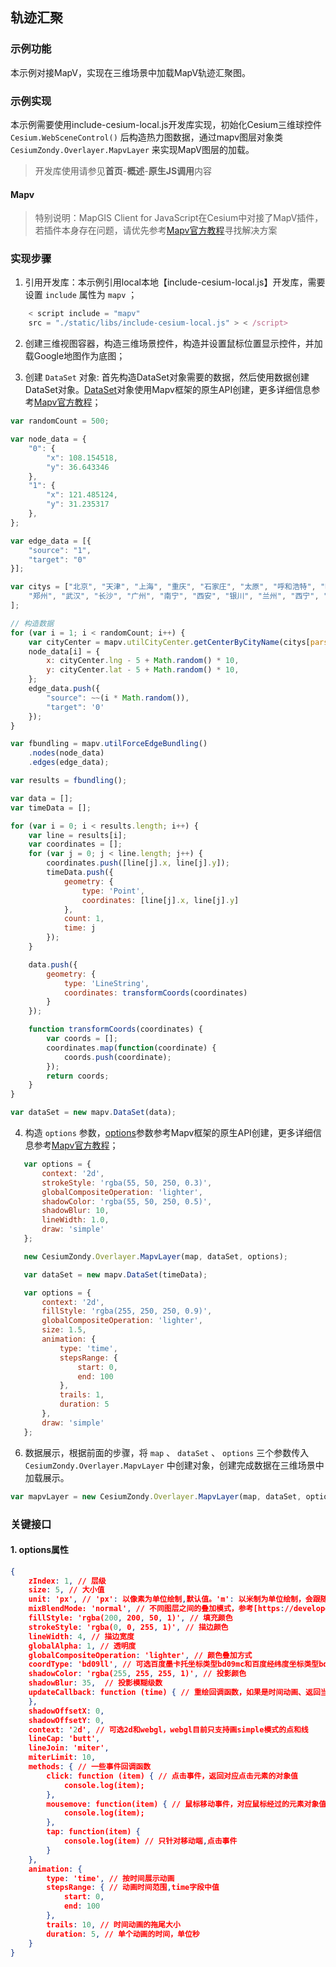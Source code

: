 ## 轨迹汇聚

### 示例功能

本示例对接MapV，实现在三维场景中加载MapV轨迹汇聚图。

### 示例实现

本示例需要使用include-cesium-local.js开发库实现，初始化Cesium三维球控件 `Cesium.WebSceneControl()` 后构造热力图数据，通过mapv图层对象类 `CesiumZondy.Overlayer.MapvLayer` 来实现MapV图层的加载。

> 开发库使用请参见**首页**-**概述**-**原生JS调用**内容

#### Mapv

> 特别说明：MapGIS Client for JavaScript在Cesium中对接了MapV插件，若插件本身存在问题，请优先参考<a target="_blank" href="https://mapv.baidu.com/">Mapv官方教程</a>寻找解决方案

### 实现步骤

1. 引用开发库：本示例引用local本地【include-cesium-local.js】开发库，需要设置 `include` 属性为 `mapv` ；   

``` javascript
    < script include = "mapv"
    src = "./static/libs/include-cesium-local.js" > < /script>
```

2. 创建三维视图容器，构造三维场景控件，构造并设置鼠标位置显示控件，并加载Google地图作为底图；

3. 创建 `DataSet` 对象: 首先构造DataSet对象需要的数据，然后使用数据创建DataSet对象。<a target="_blank" href="https://github.com/huiyan-fe/mapv/blob/master/src/data/DataSet.md">DataSet</a>对象使用Mapv框架的原生API创建，更多详细信息参考<a target="_blank" href="https://mapv.baidu.com/">Mapv官方教程</a>；

``` javascript
var randomCount = 500;

var node_data = {
    "0": {
        "x": 108.154518,
        "y": 36.643346
    },
    "1": {
        "x": 121.485124,
        "y": 31.235317
    },
};

var edge_data = [{
    "source": "1",
    "target": "0"
}];

var citys = ["北京", "天津", "上海", "重庆", "石家庄", "太原", "呼和浩特", "哈尔滨", "长春", "沈阳", "济南", "南京", "合肥", "杭州", "南昌", "福州",
    "郑州", "武汉", "长沙", "广州", "南宁", "西安", "银川", "兰州", "西宁", "乌鲁木齐", "成都", "贵阳", "昆明", "拉萨", "海口"
];

// 构造数据
for (var i = 1; i < randomCount; i++) {
    var cityCenter = mapv.utilCityCenter.getCenterByCityName(citys[parseInt(Math.random() * citys.length)]);
    node_data[i] = {
        x: cityCenter.lng - 5 + Math.random() * 10,
        y: cityCenter.lat - 5 + Math.random() * 10,
    };
    edge_data.push({
        "source": ~~(i * Math.random()),
        "target": '0'
    });
}

var fbundling = mapv.utilForceEdgeBundling()
    .nodes(node_data)
    .edges(edge_data);

var results = fbundling();

var data = [];
var timeData = [];

for (var i = 0; i < results.length; i++) {
    var line = results[i];
    var coordinates = [];
    for (var j = 0; j < line.length; j++) {
        coordinates.push([line[j].x, line[j].y]);
        timeData.push({
            geometry: {
                type: 'Point',
                coordinates: [line[j].x, line[j].y]
            },
            count: 1,
            time: j
        });
    }

    data.push({
        geometry: {
            type: 'LineString',
            coordinates: transformCoords(coordinates)
        }
    });

    function transformCoords(coordinates) {
        var coords = [];
        coordinates.map(function(coordinate) {
            coords.push(coordinate);
        });
        return coords;
    }
}

var dataSet = new mapv.DataSet(data);
```

4. 构造 `options` 参数，<a target="_blank" href="https://github.com/huiyan-fe/mapv/blob/master/src/map/baidu-map/Layer.md">options</a>参数参考Mapv框架的原生API创建，更多详细信息参考<a target="_blank" href="https://mapv.baidu.com/">Mapv官方教程</a>； 

``` javascript
   var options = {
       context: '2d',
       strokeStyle: 'rgba(55, 50, 250, 0.3)',
       globalCompositeOperation: 'lighter',
       shadowColor: 'rgba(55, 50, 250, 0.5)',
       shadowBlur: 10,
       lineWidth: 1.0,
       draw: 'simple'
   };

   new CesiumZondy.Overlayer.MapvLayer(map, dataSet, options);

   var dataSet = new mapv.DataSet(timeData);

   var options = {
       context: '2d',
       fillStyle: 'rgba(255, 250, 250, 0.9)',
       globalCompositeOperation: 'lighter',
       size: 1.5,
       animation: {
           type: 'time',
           stepsRange: {
               start: 0,
               end: 100
           },
           trails: 1,
           duration: 5
       },
       draw: 'simple'
   };
```

6. 数据展示，根据前面的步骤，将 `map` 、 `dataSet` 、 `options` 三个参数传入 `CesiumZondy.Overlayer.MapvLayer` 中创建对象，创建完成数据在三维场景中加载展示。

``` javascript
var mapvLayer = new CesiumZondy.Overlayer.MapvLayer(map, dataSet, options);
```

###  关键接口

#### 1. options属性

``` json
{
    zIndex: 1, // 层级
    size: 5, // 大小值
    unit: 'px', // 'px': 以像素为单位绘制,默认值。'm': 以米制为单位绘制，会跟随地图比例放大缩小
    mixBlendMode: 'normal', // 不同图层之间的叠加模式，参考[https://developer.mozilla.org/en-US/docs/Web/CSS/mix-blend-mode](https://developer.mozilla.org/en-US/docs/Web/CSS/mix-blend-mode)
    fillStyle: 'rgba(200, 200, 50, 1)', // 填充颜色
    strokeStyle: 'rgba(0, 0, 255, 1)', // 描边颜色
    lineWidth: 4, // 描边宽度
    globalAlpha: 1, // 透明度
    globalCompositeOperation: 'lighter', // 颜色叠加方式
    coordType: 'bd09ll', // 可选百度墨卡托坐标类型bd09mc和百度经纬度坐标类型bd09ll(默认)
    shadowColor: 'rgba(255, 255, 255, 1)', // 投影颜色
    shadowBlur: 35,  // 投影模糊级数
    updateCallback: function (time) { // 重绘回调函数，如果是时间动画、返回当前帧的时间
    },
    shadowOffsetX: 0,
    shadowOffsetY: 0,
    context: '2d', // 可选2d和webgl，webgl目前只支持画simple模式的点和线
    lineCap: 'butt',
    lineJoin: 'miter',
    miterLimit: 10,
    methods: { // 一些事件回调函数
        click: function (item) { // 点击事件，返回对应点击元素的对象值
            console.log(item);
        },
        mousemove: function(item) { // 鼠标移动事件，对应鼠标经过的元素对象值
            console.log(item);
        },
        tap: function(item) {
            console.log(item) // 只针对移动端,点击事件
        }
    },
    animation: {
        type: 'time', // 按时间展示动画
        stepsRange: { // 动画时间范围,time字段中值
            start: 0,
            end: 100
        },
        trails: 10, // 时间动画的拖尾大小
        duration: 5, // 单个动画的时间，单位秒
    }
}
```

